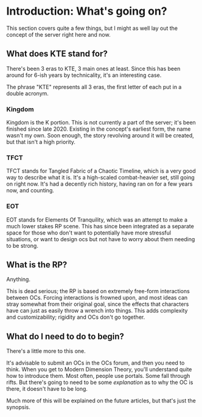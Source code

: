 # Introduction: What's going on?

This section covers quite a few things, but I might as well lay out the concept of the server right here and now.

## What does KTE stand for?

There's been 3 eras to KTE, 3 main ones at least.
Since this has been around for 6-ish years by technicality, it's an interesting case.

The phrase "KTE" represents all 3 eras, the first letter of each put in a double acronym.

### Kingdom

Kingdom is the K portion.
This is not currently a part of the server; it's been finished since late 2020.
Existing in the concept's earliest form, the name wasn't my own.
Soon enough, the story revolving around it will be created, but that isn't a high priority.

### TFCT

TFCT stands for Tangled Fabric of a Chaotic Timeline, which is a very good way to describe what it is.
It's a high-scaled combat-heavier set, still going on right now.
It's had a decently rich history, having ran on for a few years now, and counting.

### EOT

EOT stands for Elements Of Tranquility, which was an attempt to make a much lower stakes RP scene.
This has since been integrated as a separate space for those who don't want to potentially have more stressful situations,
or want to design ocs but not have to worry about them needing to be strong.

## What is the RP?

Anything.

This is dead serious; the RP is based on extremely free-form interactions between OCs.
Forcing interactions is frowned upon, and most ideas can stray somewhat from their original goal, since the effects that characters have can just as easily throw a wrench into things.
This adds complexity and customizability; rigidity and OCs don't go together.

## What do I need to do to begin?

There's a little more to this one.

It's advisable to submit an OCs in the OCs forum, and then you need to think.
When you get to Modern Dimension Theory, you'll understand quite how to introduce them.
Most often, people use portals.
Some fall through rifts.
But there's going to need to be some *explanation* as to why the OC is there, it doesn't have to be long.

Much more of this will be explained on the future articles, but that's just the synopsis.